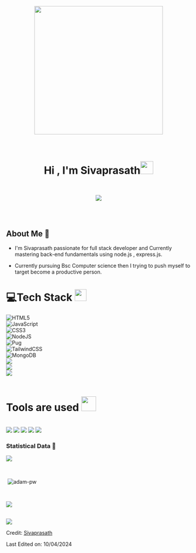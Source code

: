<div align="center">
<img src="https://github.com/sivaprasath2004/sivaprasath2004/assets/121082414/18252fda-4d18-431d-b38e-30b198ac5048" height="350px"></img>
</div><br><br>

<h1 align="center">Hi , I'm Sivaprasath<img src="https://media.giphy.com/media/hvRJCLFzcasrR4ia7z/giphy.gif" width="35"></h1>
<br>
<p align="center">
<img src="https://readme-typing-svg.herokuapp.com?font=Roboto+Mono&color=f00&size=35&center=true&vCenter=true&width=600&height=100&lines=Front+End+Developer;Computer+Science+Student;Self+Taught+Learner;Aspiring+Full+Stack+Developer;Love+To+Learn;"></p><br><br>

## About Me 🙋<br>

- I'm Sivaprasath passionate for full stack developer and Currently mastering back-end fundamentals using node.js , express.js.

- Currently pursuing Bsc Computer science then I trying to push myself to target become a productive person.
  <br>
  
# 💻Tech Stack <img src = "https://media2.giphy.com/media/QssGEmpkyEOhBCb7e1/giphy.gif?cid=ecf05e47a0n3gi1bfqntqmob8g9aid1oyj2wr3ds3mg700bl&rid=giphy.gif" width = 32px> 
![HTML5](https://img.shields.io/badge/html5-%23E34F26.svg?style=for-the-badge&logo=html5&logoColor=white)
<br>
![JavaScript](https://img.shields.io/badge/javascript-%23323330.svg?style=for-the-badge&logo=javascript&logoColor=%23F7DF1E) 
<br>
![CSS3](https://img.shields.io/badge/css3-%231572B6.svg?style=for-the-badge&logo=css3&logoColor=white)
<br>
![NodeJS](https://img.shields.io/badge/node.js-6DA55F?style=for-the-badge&logo=node.js&logoColor=white) 
<br>
![Pug](https://img.shields.io/badge/Pug-FFF?style=for-the-badge&logo=pug&logoColor=A86454) 
<br>
![TailwindCSS](https://img.shields.io/badge/tailwindcss-%2338B2AC.svg?style=for-the-badge&logo=tailwind-css&logoColor=white)
<br>
![MongoDB](https://img.shields.io/badge/MongoDB-%234ea94b.svg?style=for-the-badge&logo=mongodb&logoColor=white)
<br>
<img src="https://img.shields.io/badge/Express.js-000000?style=for-the-badge&logo=express&logoColor=white">
<br>
<img src="https://img.shields.io/badge/npm-CB3837?style=for-the-badge&logo=npm&logoColor=white">
<br>
<img src="https://img.shields.io/badge/React-20232A?style=for-the-badge&logo=react&logoColor=61DAFB">
<br><br>
# Tools are used <img src="https://media.giphy.com/media/iY8CRBdQXODJSCERIr/giphy.gif" width="40px">&nbsp; 
<br>
<img src="https://img.shields.io/badge/Visual_Studio_Code-0078D4?style=for-the-badge&logo=visual%20studio%20code&logoColor=white">
<img src="https://img.shields.io/badge/Linux-FCC624?style=for-the-badge&logo=linux&logoColor=black">
<img src="https://img.shields.io/badge/Git-F05032?style=for-the-badge&logo=git&logoColor=white">
<img src="https://img.shields.io/badge/Markdown-000000?style=for-the-badge&logo=markdown&logoColor=white">
<img src="https://img.shields.io/badge/json-5E5C5C?style=for-the-badge&logo=json&logoColor=white">
<br>

<h3>Statistical Data 👾</h3>
<p><img align="center"
    src="https://github-readme-stats.vercel.app/api/top-langs?username=sivaprasath2004&show_icons=true&locale=en&bg_color=0d1117&text_color=ffffff&layout=compact"
    bg_color=#808080/></p>

<br>

<p>&nbsp;<img align="center" src="https://github-readme-stats.vercel.app/api?username=sivaprasath2004&show_icons=true&locale=en&bg_color=0d1117&text_color=ffffff&repo=convoychat"
    alt="adam-pw" /></p>

<br>

<p><img align="center" src="https://github-readme-streak-stats.herokuapp.com/?user=sivaprasath2004&theme=dark&background=0d1117&date_format=M%20j%5B%2C%20Y%5D"/></p>
<br>
<img src="https://user-images.githubusercontent.com/73097560/115834477-dbab4500-a447-11eb-908a-139a6edaec5c.gif">
<br>

Credit: [Sivaprasath](https://github.com/sivaprasath2004)

Last Edited on: 10/04/2024
      
